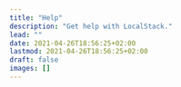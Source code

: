 ```yaml
---
title: "Help"
description: "Get help with LocalStack."
lead: ""
date: 2021-04-26T18:56:25+02:00
lastmod: 2021-04-26T18:56:25+02:00
draft: false
images: []
---
```

